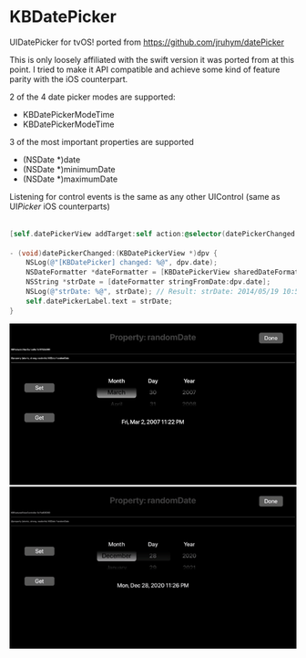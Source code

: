 # KBDatePicker
UIDatePicker for tvOS! ported from https://github.com/jruhym/datePicker

This is only loosely affiliated with the swift version it was ported from at this point. I tried to make it API compatible and achieve some kind of feature parity with the iOS counterpart.

2 of the 4 date picker modes are supported:

- KBDatePickerModeTime
- KBDatePickerModeTime

3 of the most important properties are supported

- (NSDate *)date
- (NSDate *)minimumDate
- (NSDate *)maximumDate

Listening for control events is the same as any other UIControl (same as UI*Picker* iOS counterparts)

```Objective-C

[self.datePickerView addTarget:self action:@selector(datePickerChanged:) forControlEvents:UIControlEventValueChanged];

- (void)datePickerChanged:(KBDatePickerView *)dpv {
    NSLog(@"[KBDatePicker] changed: %@", dpv.date);
    NSDateFormatter *dateFormatter = [KBDatePickerView sharedDateFormatter];
    NSString *strDate = [dateFormatter stringFromDate:dpv.date];
    NSLog(@"strDate: %@", strDate); // Result: strDate: 2014/05/19 10:51:50
    self.datePickerLabel.text = strDate;
}
```

![FLEXing](FLEX.png "Example embedded in FLEX")
![FLEXing Action](datePickerScience.gif "In Action")
